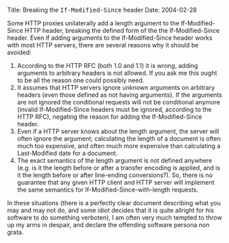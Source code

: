 Title: Breaking the <tt>If-Modified-Since</tt> header
Date: 2004-02-28

<p>Some HTTP proxies unilaterally add a length argument to the
If-Modified-Since HTTP header, breaking the defined form of the the
If-Modified-Since header. Even if adding arguments to the
If-Modified-Since header works with most HTTP servers, there are several
reasons why it should be avoided:</p>

<ol>
<li> According to the HTTP RFC (both 1.0 and 1.1) it is <em>wrong</em>,
adding arguments to arbitrary headers is not allowed. If you ask me this
ought to be all the reason one could possibly need.</li>

<li> It assumes that HTTP servers ignore unknown arguments on arbitrary
headers (even those defined as not having arguments). If the arguments are
not ignored the conditional requests will not be conditional anymore
(invalid If-Modified-Since headers must be ignored, according to the HTTP
RFC), negating the reason for adding the If-Modified-Since header.</li>

<li> Even if a HTTP server knows about the length argument, the server
will often ignore the argument; calculating the length of a document is
often much too expensive, and often much more expensive than calculating a
Last-Modified date for a document.</li>

<li> The exact semantics of the length argument is not defined anywhere
(e.g. is it the length before or after a transfer encoding is applied, and
is it the length before or after line-ending conversions?). So, there is
no guarantee that any given HTTP client and HTTP server will implement the
same semantics for If-Modified-Since-with-length requests.</li>
</ol>

<p>In these situations (there is a perfectly clear document describing
what you may and may not do, and some idiot decides that it is quite
allright for his software to do something verboten), I am often very
much tempted to throw up my arms in despair, and declare the offending
software persona non grata.</p>